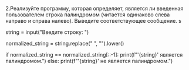 2.Реализуйте программу, которая определяет, является ли введенная пользователем строка палиндромом (читается одинаково слева направо и справа налево). Выведите соответствующее сообщение. s



string = input("Введите строку: ")

normalized_string = string.replace(" ", "").lower()

if normalized_string == normalized_string[::-1]:
    print(f"'{string}' является палиндромом.")
else:
    print(f"'{string}' не является палиндромом.")

